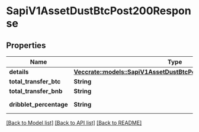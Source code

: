 # SapiV1AssetDustBtcPost200Response

## Properties

Name | Type | Description | Notes
------------ | ------------- | ------------- | -------------
**details** | [**Vec<crate::models::SapiV1AssetDustBtcPost200ResponseDetailsInner>**](_sapi_v1_asset_dust_btc_post_200_response_details_inner.md) |  | 
**total_transfer_btc** | **String** |  | 
**total_transfer_bnb** | **String** |  | 
**dribblet_percentage** | **String** | Commission fee | 

[[Back to Model list]](../README.md#documentation-for-models) [[Back to API list]](../README.md#documentation-for-api-endpoints) [[Back to README]](../README.md)


